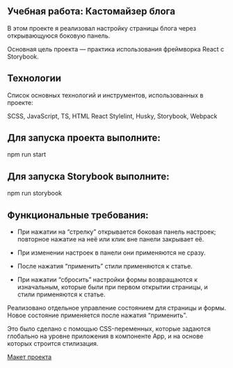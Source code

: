 ## Учебная работа: Кастомайзер блога

В этом проекте я реализовал настройку страницы блога через открывающуюся боковую панель.

Основная цель проекта — практика использования фреймворка React с Storybook.

## Технологии
Список основных технологий и инструментов, использованных в проекте:

SCSS, JavaScript, TS, HTML
React
Stylelint, Husky, Storybook, Webpack

## Для запуска проекта выполните:

npm run start
## Для запуска Storybook выполните:

npm run storybook

## Функциональные требования:
- При нажатии на “стрелку” открывается боковая панель настроек; повторное нажатие на неё или клик вне панели закрывает её.

- При изменении настроек в панели они применяются не сразу.

- После нажатия “применить” стили применяются к статье.

- При нажатии “сбросить” настройки формы возвращаются к изначальным, которые были при первом открытии страницы, и стили применяются к статье.

Реализовано отдельное управление состоянием для страницы и формы. Новое состояние применяется после нажатия “применить”.

Это было сделано с помощью CSS-переменных, которые задаются глобально на уровне приложения в компоненте App, и на основе которых строится стилизация.

[Макет проекта](https://www.figma.com/file/FEeiiGLOsE7ktXbPpBxYoD/Custom-dropdown?type=design&node-id=0%3A1&mode=design&t=eXRJnWC6Xsuw0qR4-1)

